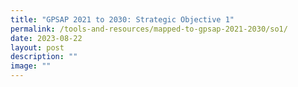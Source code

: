 ```yaml
---
title: "GPSAP 2021 to 2030: Strategic Objective 1"
permalink: /tools-and-resources/mapped-to-gpsap-2021-2030/so1/
date: 2023-08-22
layout: post
description: ""
image: ""
---
```


